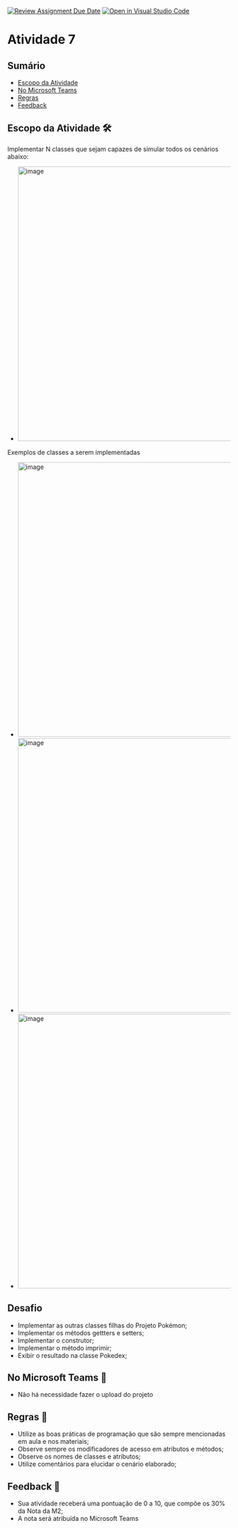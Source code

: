 [![Review Assignment Due Date](https://classroom.github.com/assets/deadline-readme-button-22041afd0340ce965d47ae6ef1cefeee28c7c493a6346c4f15d667ab976d596c.svg)](https://classroom.github.com/a/uenHObq8)
[![Open in Visual Studio Code](https://classroom.github.com/assets/open-in-vscode-2e0aaae1b6195c2367325f4f02e2d04e9abb55f0b24a779b69b11b9e10269abc.svg)](https://classroom.github.com/online_ide?assignment_repo_id=17423762&assignment_repo_type=AssignmentRepo)

# Atividade 7

## Sumário 
- [Escopo da Atividade](#escopo-da-atividade-%EF%B8%8F) 
- [No Microsoft Teams](#no-microsoft-teams--)
- [Regras](#regras-)
- [Feedback](#feedback-)

## Escopo da Atividade 🛠️
Implementar N classes que sejam capazes de simular todos os cenários abaixo: 

- <img width="620" alt="image" src="https://github.com/user-attachments/assets/e2c9f17b-f7a6-407e-85a0-bbfdb38a3d82">
Exemplos de classes a serem implementadas 

- <img width="620" alt="image" src="https://github.com/user-attachments/assets/d3b2e467-bf57-4477-b7a7-1cafdc4da3ce">
- <img width="620" alt="image" src="https://github.com/user-attachments/assets/81419ae6-8551-40c5-b5f8-0071fe8cfd96">
- <img width="620" alt="image" src="https://github.com/user-attachments/assets/2c0665a3-c664-4f67-89b3-54bef5ee65fa">



## Desafio 
- Implementar as outras classes filhas do Projeto Pokémon;
- Implementar os métodos gettters e setters;
- Implementar o construtor;
- Implementar o método imprimir;
- Exibir o resultado na classe Pokedex;


## No Microsoft Teams  👥

- Não há necessidade fazer o upload do projeto 

## Regras 📄

- Utilize as boas práticas de programação que são sempre mencionadas em aula e nos materiais; 
- Observe sempre os modificadores de acesso em atributos e métodos;
- Observe os nomes de classes e atributos;
- Utilize comentários para elucidar o cenário elaborado;

## Feedback 📨
-  Sua atividade receberá uma pontuação de 0 a 10, que compõe os 30% da Nota da M2;
-  A nota será atribuída no Microsoft Teams
